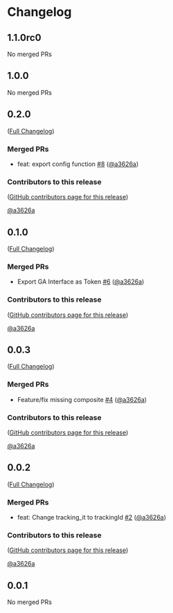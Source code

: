 # Changelog

<!-- <START NEW CHANGELOG ENTRY> -->

## 1.1.0rc0

No merged PRs

<!-- <END NEW CHANGELOG ENTRY> -->

## 1.0.0

No merged PRs

## 0.2.0

([Full Changelog](https://github.com/team-monolith-product/jupyterlab-google-analytics/compare/v0.1.0...b3554c1a9d56984e62b9a229fc6ca2787591f5ea))

### Merged PRs

- feat: export config function [#8](https://github.com/team-monolith-product/jupyterlab-google-analytics/pull/8) ([@a3626a](https://github.com/a3626a))

### Contributors to this release

([GitHub contributors page for this release](https://github.com/team-monolith-product/jupyterlab-google-analytics/graphs/contributors?from=2022-08-31&to=2022-08-31&type=c))

[@a3626a](https://github.com/search?q=repo%3Ateam-monolith-product%2Fjupyterlab-google-analytics+involves%3Aa3626a+updated%3A2022-08-31..2022-08-31&type=Issues)

## 0.1.0

([Full Changelog](https://github.com/team-monolith-product/jupyterlab-google-analytics/compare/v0.0.3...d866675536a617495a1080f42823f49cb7b57aa1))

### Merged PRs

- Export GA Interface as Token [#6](https://github.com/team-monolith-product/jupyterlab-google-analytics/pull/6) ([@a3626a](https://github.com/a3626a))

### Contributors to this release

([GitHub contributors page for this release](https://github.com/team-monolith-product/jupyterlab-google-analytics/graphs/contributors?from=2022-08-09&to=2022-08-31&type=c))

[@a3626a](https://github.com/search?q=repo%3Ateam-monolith-product%2Fjupyterlab-google-analytics+involves%3Aa3626a+updated%3A2022-08-09..2022-08-31&type=Issues)

## 0.0.3

([Full Changelog](https://github.com/team-monolith-product/jupyterlab-google-analytics/compare/v0.0.2...aa6e12319df55a10bd484d4bcb702dd54e24dc77))

### Merged PRs

- Feature/fix missing composite [#4](https://github.com/team-monolith-product/jupyterlab-google-analytics/pull/4) ([@a3626a](https://github.com/a3626a))

### Contributors to this release

([GitHub contributors page for this release](https://github.com/team-monolith-product/jupyterlab-google-analytics/graphs/contributors?from=2022-08-09&to=2022-08-09&type=c))

[@a3626a](https://github.com/search?q=repo%3Ateam-monolith-product%2Fjupyterlab-google-analytics+involves%3Aa3626a+updated%3A2022-08-09..2022-08-09&type=Issues)

## 0.0.2

([Full Changelog](https://github.com/team-monolith-product/jupyterlab-google-analytics/compare/v0.0.1...ae269b3aa25b5dd6db9cb6622ac876b4e78a695b))

### Merged PRs

- feat: Change tracking_it to trackingId [#2](https://github.com/team-monolith-product/jupyterlab-google-analytics/pull/2) ([@a3626a](https://github.com/a3626a))

### Contributors to this release

([GitHub contributors page for this release](https://github.com/team-monolith-product/jupyterlab-google-analytics/graphs/contributors?from=2022-08-09&to=2022-08-09&type=c))

[@a3626a](https://github.com/search?q=repo%3Ateam-monolith-product%2Fjupyterlab-google-analytics+involves%3Aa3626a+updated%3A2022-08-09..2022-08-09&type=Issues)

## 0.0.1

No merged PRs
